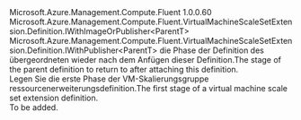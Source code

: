 <Type Name="IBlank&lt;ParentT&gt;" FullName="Microsoft.Azure.Management.Compute.Fluent.VirtualMachineScaleSetExtension.Definition.IBlank&lt;ParentT&gt;">
  <TypeSignature Language="C#" Value="public interface IBlank&lt;ParentT&gt; : Microsoft.Azure.Management.Compute.Fluent.VirtualMachineScaleSetExtension.Definition.IWithImageOrPublisher&lt;ParentT&gt;, Microsoft.Azure.Management.Compute.Fluent.VirtualMachineScaleSetExtension.Definition.IWithPublisher&lt;ParentT&gt;" />
  <TypeSignature Language="ILAsm" Value=".class public interface auto ansi abstract IBlank`1&lt;ParentT&gt; implements class Microsoft.Azure.Management.Compute.Fluent.VirtualMachineScaleSetExtension.Definition.IWithImageOrPublisher`1&lt;!ParentT&gt;, class Microsoft.Azure.Management.Compute.Fluent.VirtualMachineScaleSetExtension.Definition.IWithPublisher`1&lt;!ParentT&gt;" />
  <TypeSignature Language="DocId" Value="T:Microsoft.Azure.Management.Compute.Fluent.VirtualMachineScaleSetExtension.Definition.IBlank`1" />
  <TypeSignature Language="VB.NET" Value="Public Interface IBlank(Of ParentT)&#xA;Implements IWithImageOrPublisher(Of ParentT), IWithPublisher(Of ParentT)" />
  <TypeSignature Language="F#" Value="type IBlank&lt;'ParentT&gt; = interface&#xA;    interface IWithImageOrPublisher&lt;'ParentT&gt;&#xA;    interface IWithPublisher&lt;'ParentT&gt;" />
  <AssemblyInfo>
    <AssemblyName>Microsoft.Azure.Management.Compute.Fluent</AssemblyName>
    <AssemblyVersion>1.0.0.60</AssemblyVersion>
  </AssemblyInfo>
  <TypeParameters>
    <TypeParameter Name="ParentT" />
  </TypeParameters>
  <Interfaces>
    <Interface>
      <InterfaceName>Microsoft.Azure.Management.Compute.Fluent.VirtualMachineScaleSetExtension.Definition.IWithImageOrPublisher&lt;ParentT&gt;</InterfaceName>
    </Interface>
    <Interface>
      <InterfaceName>Microsoft.Azure.Management.Compute.Fluent.VirtualMachineScaleSetExtension.Definition.IWithPublisher&lt;ParentT&gt;</InterfaceName>
    </Interface>
  </Interfaces>
  <Docs>
    <typeparam name="ParentT"><span data-ttu-id="ecf9c-101">die Phase der Definition des übergeordneten wieder nach dem Anfügen dieser Definition.</span><span class="sxs-lookup"><span data-stu-id="ecf9c-101">The stage of the parent definition to return to after attaching this definition.</span></span></typeparam>
    <summary>
            <span data-ttu-id="ecf9c-102">Legen Sie die erste Phase der VM-Skalierungsgruppe ressourcenerweiterungsdefinition.</span><span class="sxs-lookup"><span data-stu-id="ecf9c-102">The first stage of a virtual machine scale set extension definition.</span></span>
            </summary>
    <remarks>To be added.</remarks>
  </Docs>
  <Members />
</Type>